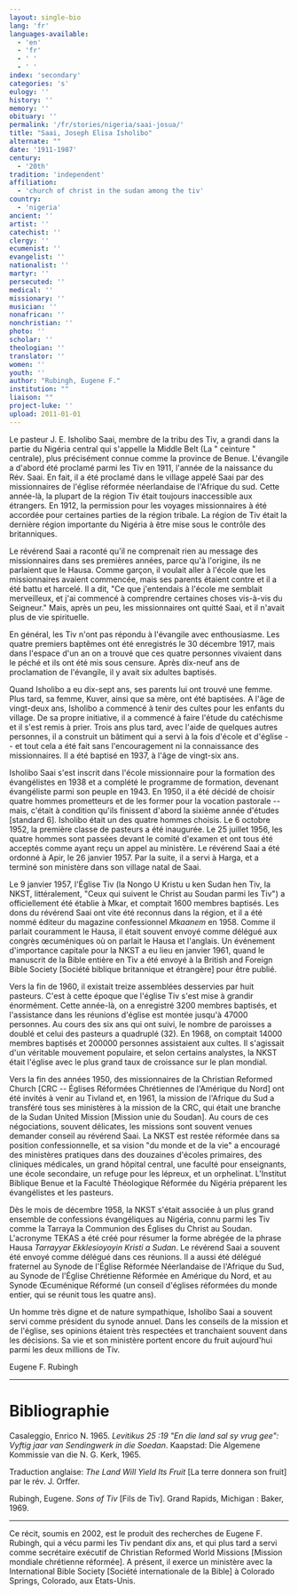 ```yaml
---
layout: single-bio
lang: 'fr'
languages-available:
  - 'en'
  - 'fr'
  - ' '
  - ' '
index: 'secondary'
categories: 's'
eulogy: ''
history: ''
memory: ''
obituary: ''
permalink: '/fr/stories/nigeria/saai-josua/'
title: "Saai, Joseph Elisa Isholibo"
alternate: ""
date: '1911-1987'
century:
  - '20th'
tradition: 'independent'
affiliation:
  - 'church of christ in the sudan among the tiv'
country:
  - 'nigeria'
ancient: ''
artist: ''
catechist: ''
clergy: ''
ecumenist: ''
evangelist: ''
nationalist: ''
martyr: ''
persecuted: ''
medical: ''
missionary: ''
musician: ''
nonafrican: ''
nonchristian: ''
photo: ''
scholar: ''
theologian: ''
translator: ''
women: ''
youth: ''
author: "Rubingh, Eugene F."
institution: ""
liaison: ""
project-luke: ''
upload: 2011-01-01
---
```




Le pasteur J. E. Isholibo Saai, membre de la tribu des Tiv, a grandi dans la partie du Nigéria central qui s'appelle la Middle Belt (La " ceinture " centrale), plus précisément connue comme la province de Benue. L'évangile a d'abord été proclamé parmi les Tiv en 1911, l'année de la naissance du Rév. Saai. En fait, il a été proclamé dans le village appelé Saai par des missionnaires de l'église réformée néerlandaise de l'Afrique du sud. Cette année-là, la plupart de la région Tiv était toujours inaccessible aux étrangers. En 1912, la permission pour les voyages missionnaires à été accordée pour certaines parties de la région tribale. La région de Tiv était la dernière région importante du Nigéria à être mise sous le contrôle des britanniques.

Le révérend Saai a raconté qu'il ne comprenait rien au message des missionnaires dans ses premières années, parce qu'à l'origine, ils ne parlaient que le Hausa. Comme garçon, il voulait aller à l'école que les missionnaires avaient commencée, mais ses parents étaient contre et il a été battu et harcelé. Il a dit, "Ce que j'entendais à l'école me semblait merveilleux, et j'ai commencé à comprendre certaines choses vis-à-vis du Seigneur." Mais, après un peu, les missionnaires ont quitté Saai, et il n'avait plus de vie spirituelle.

En général, les Tiv n'ont pas répondu à l'évangile avec enthousiasme. Les quatre premiers baptêmes ont été enregistrés le 30 décembre 1917, mais dans l'espace d'un an on a trouvé que ces quatre personnes vivaient dans le péché et ils ont été mis sous censure. Après dix-neuf ans de proclamation de l'évangile, il y avait six adultes baptisés.

Quand Isholibo a eu dix-sept ans, ses parents lui ont trouvé une femme. Plus tard, sa femme, Kuver, ainsi que sa mère, ont été baptisées. A l'âge de vingt-deux ans, Isholibo a commencé à tenir des cultes pour les enfants du village. De sa propre initiative, il a commencé à faire l'étude du catéchisme et il s'est remis à prier. Trois ans plus tard, avec l'aide de quelques autres personnes, il a construit un bâtiment qui a servi à la fois d'école et d'église -- et tout cela a été fait sans l'encouragement ni la connaissance des missionnaires. Il a été baptisé en 1937, à l'âge de vingt-six ans.

Isholibo Saai s'est inscrit dans l'école missionnaire pour la formation des évangélistes en 1938 et a complété le programme de formation, devenant évangéliste parmi son peuple en 1943. En 1950, il a été décidé de choisir quatre hommes prometteurs et de les former pour la vocation pastorale -- mais, c'était à condition qu'ils finissent d'abord la sixième année d'études [standard 6]. Isholibo était un des quatre hommes choisis.  Le 6 octobre 1952, la première classe de pasteurs a été inaugurée. Le 25 juillet 1956, les quatre hommes sont passées devant le comité d'examen et ont tous été acceptés comme ayant reçu un appel au ministère. Le révérend Saai a été ordonné à Apir, le 26 janvier 1957. Par la suite, il a servi à Harga, et a terminé son ministère dans son village natal de Saai.

Le 9 janvier 1957, l'Église Tiv (la Nongo U Kristu u ken Sudan hen Tiv, la NKST, littéralement, "Ceux qui suivent le Christ au Soudan parmi les Tiv") a officiellement été établie à Mkar, et comptait 1600 membres baptisés. Les dons du révérend Saai ont vite été reconnus dans la région, et il a été nommé éditeur du magazine confessionnel *Mkaanem* en 1958. Comme il parlait couramment le Hausa, il était souvent envoyé comme délégué aux congrès œcuméniques où on parlait le Hausa et l'anglais. Un événement d'importance capitale pour la NKST a eu lieu en janvier 1961, quand le manuscrit de la Bible entière en Tiv a été envoyé à la British and Foreign Bible Society [Société biblique britannique et étrangère] pour être publié.

Vers la fin de 1960, il existait treize assemblées desservies par huit pasteurs. C'est à cette époque que l'église Tiv s'est mise à grandir énormément. Cette année-là, on a enregistré  3200 membres baptisés, et l'assistance dans les réunions d'église est montée jusqu'à 47000 personnes. Au cours des six ans qui ont suivi, le nombre de paroisses a doublé et celui des pasteurs a quadruplé (32). En 1968, on comptait 14000 membres baptisés et 200000 personnes assistaient aux cultes. Il s'agissait d'un véritable mouvement populaire, et selon certains analystes, la NKST était l'église avec le plus grand taux de croissance sur le plan mondial.

Vers la fin des années 1950, des missionnaires de la Christian Reformed Church [CRC -- Églises Réformées Chrétiennes de l'Amérique du Nord] ont été invités à venir au Tivland et, en 1961, la mission de l'Afrique du Sud a transféré tous ses ministères à la mission de la CRC, qui était une branche de la Sudan United Mission [Mission unie du Soudan]. Au cours de ces négociations, souvent délicates, les missions sont souvent venues demander conseil au révérend Saai. La NKST est restée réformée dans sa position confessionnelle, et sa vision "du monde et de la vie" a encouragé des ministères pratiques dans des douzaines d'écoles primaires, des cliniques médicales, un grand hôpital central, une faculté pour enseignants, une école secondaire, un refuge pour les lépreux, et un orphelinat. L'Institut Biblique Benue et la Faculté Théologique Réformée du Nigéria préparent les évangélistes et les pasteurs.

Dès le mois de décembre 1958, la NKST s'était associée à un plus grand ensemble de confessions évangéliques au Nigéria, connu parmi les Tiv comme la Tarraya la Communion des Églises du Christ au Soudan. L'acronyme TEKAS a été créé pour résumer la forme abrégée de la phrase Hausa *Tarrayyar Ekklesioyoyin Kristi a Sudan*. Le révérend Saai a souvent été envoyé comme délégué dans ces réunions. Il a aussi été délégué fraternel au Synode de l'Église Réformée Néerlandaise de l'Afrique du Sud, au Synode de l'Église Chrétienne Réformée en Amérique du Nord, et au Synode Œcuménique Réformé (un conseil d'églises réformées du monde entier, qui se réunit tous les quatre ans).

Un homme très digne et de nature sympathique, Isholibo Saai a souvent servi comme président du synode annuel. Dans les conseils de la mission et de l'église, ses opinions étaient très respectées et tranchaient souvent dans les décisions. Sa vie et son ministère portent encore du fruit aujourd'hui parmi les deux millions de Tiv.

Eugene F. Rubingh

---

# Bibliographie

Casaleggio, Enrico N. 1965. *Levitikus 25 :19 "En die land sal sy vrug gee": Vyftig jaar van Sendingwerk in die Soedan*. Kaapstad: Die Algemene Kommissie van die N. G. Kerk, 1965.

Traduction anglaise: *The Land Will Yield Its Fruit* [La terre donnera son fruit] par le rév. J. Orffer.

Rubingh, Eugene. *Sons of Tiv* [Fils de Tiv]. Grand Rapids, Michigan : Baker, 1969.

---

Ce récit, soumis en 2002, est le produit des recherches de Eugene F. Rubingh, qui a vécu parmi les Tiv pendant dix ans, et qui plus tard a servi comme secrétaire exécutif de Christian Reformed World Missions [Mission mondiale chrétienne réformée].  A présent, il exerce un ministère avec la International Bible Society [Société internationale de la Bible] à Colorado Springs, Colorado, aux Etats-Unis.